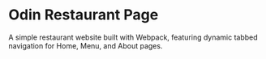 # Odin Restaurant Page
A simple restaurant website built with Webpack, featuring dynamic tabbed navigation for Home, Menu, and About pages.
